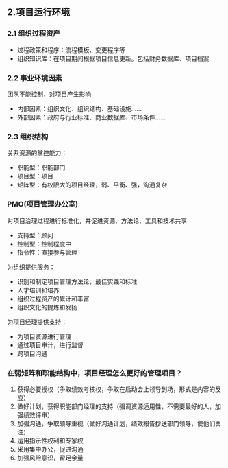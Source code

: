 ## 2.项目运行环境
### 2.1 组织过程资产
* 过程政策和程序：流程模板、变更程序等
* 组织知识库：在项目期间根据项目信息更新。包括财务数据库、项目档案
### 2.2 事业环境因素
团队不能控制，对项目产生影响
* 内部因素：组织文化、组织结构、基础设施……
* 外部因素：政府与行业标准、商业数据库、市场条件……
### 2.3 组织结构
关系资源的掌控能力：
* 职能型：职能部门
* 项目型：项目
* 矩阵型：有权限大的项目经理，弱、平衡、强，沟通复杂
### PMO(项目管理办公室)
对项目治理过程进行标准化，并促进资源、方法论、工具和技术共享
* 支持型：顾问
* 控制型：控制程度中
* 指令性：直接参与管理

为组织提供服务：
* 识别和制定项目管理方法论，最佳实践和标准
* 人才培训和培养
* 组织过程资产的累计和丰富
* 组织文化的提炼和发扬

为项目经理提供支持：
* 为项目资源进行管理
* 通过项目审计，进行监督
* 跨项目沟通

### 在弱矩阵和职能结构中，项目经理怎么更好的管理项目？
1. 获得必要授权（争取绩效考核权，争取在启动会上领导到场，形式是内容的反应）
2. 做好计划，获得职能部门经理的支持（强调资源适用性，不需要最好的人，加强绩效评审）
3. 加强沟通，争取领导重视（做好沟通计划，绩效报告抄送部门领导，使他们关注）
4. 运用指示性权利和专家权
5. 采用集中办公，促进沟通
6. 加强风险意识，留足余量